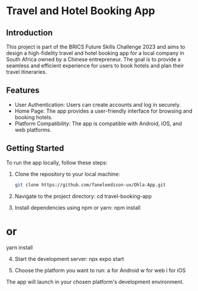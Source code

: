 # Travel and Hotel Booking App

## Introduction
This project is part of the BRICS Future Skills Challenge 2023 and aims to design a high-fidelity travel and hotel booking app for a local company in South Africa owned by a Chinese entrepreneur. The goal is to provide a seamless and efficient experience for users to book hotels and plan their travel itineraries.

## Features
- User Authentication: Users can create accounts and log in securely.
- Home Page: The app provides a user-friendly interface for browsing and booking hotels.
- Platform Compatibility: The app is compatible with Android, iOS, and web platforms.

## Getting Started
To run the app locally, follow these steps:

1. Clone the repository to your local machine:

   ```bash
   git clone https://github.com/faneleedison-ux/Ohla-App.git


2. Navigate to the project directory:
cd travel-booking-app

4. Install dependencies using npm or yarn:
npm install
# or
yarn install

4. Start the development server:
npx expo start

5. Choose the platform you want to run:
a for Android
w for web
i for iOS

The app will launch in your chosen platform's development environment.


